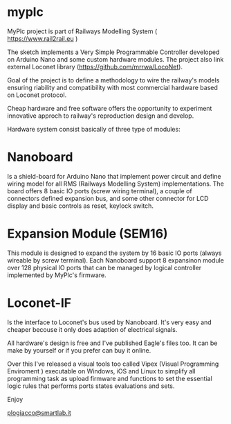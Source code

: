 # myplc

MyPlc project is part of Railways Modelling System ( https://www.rail2rail.eu ) 

The sketch implements a Very Simple Programmable Controller developed on Arduino Nano and some custom hardware modules.
The project also link external Loconet library (https://github.com/mrrwa/LocoNet).

Goal of the project is to define a methodology to wire the railway's models ensuring riability and compatibility with most commercial hardware based on Loconet protocol.

Cheap hardware and free software offers the opportunity to experiment innovative approch to railway's reproduction design and develop.

Hardware system consist basically of three type of modules:

# Nanoboard
Is a shield-board for Arduino Nano that implement power circuit and define wiring model for all RMS (Railways Modelling System) implementations. 
The board offers 8 basic IO ports (screw wiring terminal), a couple of connectors defined expansion bus, and some other connector for LCD display and basic controls as reset, keylock switch.

# Expansion Module (SEM16)
This module is designed to expand the system by 16 basic IO ports (always wireable by screw terminal). Each Nanoboard support  8 expansinon module over 128 physical IO ports that can be managed by logical controller implemented by MyPlc's firmware.

# Loconet-IF
Is the interface to Loconet's bus used by Nanoboard. It's very easy and cheaper becouse it only does adaption of electrical signals. 

All hardware's design is free and I've published Eagle's files too. It can be make by yourself or if you prefer can buy it online.

Over this I've released a visual tools too called  Vipex (Visual Programming Enviroment ) executable on Windows, iOS and Linux to simplify all programming task as upload firmware and functions to set the essential logic rules that performs ports states evaluations and sets.


Enjoy

plogiacco@smartlab.it
